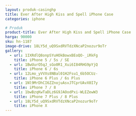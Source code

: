 ```yaml
---
layout: produk-casinghp
title: Ever After High Kiss and Spell iPhone Case
categories: iphone

# Produk
product-title: Ever After High Kiss and Spell iPhone Case
harga: 90000
sku: hn-1187
image-drive: 18LY5d_uQ9SxdRVTdzXNcaP2nozur9oTr
gallery:
  - url: 1IXRdlQ8onpSYuHOkBowxBEoQO-_iRkFg
    title: iPhone 5 / 5s / SE
  - url: 1BwUurO5qJ_sGo0R1_Xui6I84RHG9pYjQ
    title: iPhone 6 / 6s
  - url: 12Lmo_yVVXs8NBal01H2Fsu1_6b5OCUz-
    title: iPhone 6 Plus / 6s Plus
  - url: 1Nl9MrDhCI6ZZnojuAsvJTCprUAvX0I7y
    title: iPhone 7 / 8
  - url: 1bwBzqKwTaDLz6G9JAOodPxi-WLEZewW3
    title: iPhone 7 Plus / 8 Plus
  - url: 18LY5d_uQ9SxdRVTdzXNcaP2nozur9oTr
    title: iPhone X
---
```

